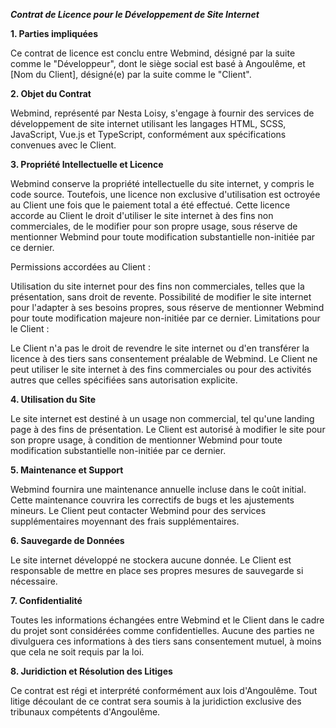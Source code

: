 ***Contrat de Licence pour le Développement de Site Internet***

**1. Parties impliquées**

Ce contrat de licence est conclu entre Webmind, désigné par la suite comme le "Développeur", dont le siège social est basé à Angoulême, et [Nom du Client], désigné(e) par la suite comme le "Client".

**2. Objet du Contrat**

Webmind, représenté par Nesta Loisy, s'engage à fournir des services de développement de site internet utilisant les langages HTML, SCSS, JavaScript, Vue.js et TypeScript, conformément aux spécifications convenues avec le Client.

**3. Propriété Intellectuelle et Licence**

Webmind conserve la propriété intellectuelle du site internet, y compris le code source. Toutefois, une licence non exclusive d'utilisation est octroyée au Client une fois que le paiement total a été effectué. Cette licence accorde au Client le droit d'utiliser le site internet à des fins non commerciales, de le modifier pour son propre usage, sous réserve de mentionner Webmind pour toute modification substantielle non-initiée par ce dernier.

Permissions accordées au Client :

Utilisation du site internet pour des fins non commerciales, telles que la présentation, sans droit de revente.
Possibilité de modifier le site internet pour l'adapter à ses besoins propres, sous réserve de mentionner Webmind pour toute modification majeure non-initiée par ce dernier.
Limitations pour le Client :

Le Client n'a pas le droit de revendre le site internet ou d'en transférer la licence à des tiers sans consentement préalable de Webmind.
Le Client ne peut utiliser le site internet à des fins commerciales ou pour des activités autres que celles spécifiées sans autorisation explicite.

**4. Utilisation du Site**

Le site internet est destiné à un usage non commercial, tel qu'une landing page à des fins de présentation. Le Client est autorisé à modifier le site pour son propre usage, à condition de mentionner Webmind pour toute modification substantielle non-initiée par ce dernier.

**5. Maintenance et Support**

Webmind fournira une maintenance annuelle incluse dans le coût initial. Cette maintenance couvrira les correctifs de bugs et les ajustements mineurs. Le Client peut contacter Webmind pour des services supplémentaires moyennant des frais supplémentaires.

**6. Sauvegarde de Données**

Le site internet développé ne stockera aucune donnée. Le Client est responsable de mettre en place ses propres mesures de sauvegarde si nécessaire.

**7. Confidentialité**

Toutes les informations échangées entre Webmind et le Client dans le cadre du projet sont considérées comme confidentielles. Aucune des parties ne divulguera ces informations à des tiers sans consentement mutuel, à moins que cela ne soit requis par la loi.

**8. Juridiction et Résolution des Litiges**

Ce contrat est régi et interprété conformément aux lois d'Angoulême. Tout litige découlant de ce contrat sera soumis à la juridiction exclusive des tribunaux compétents d'Angoulême.

